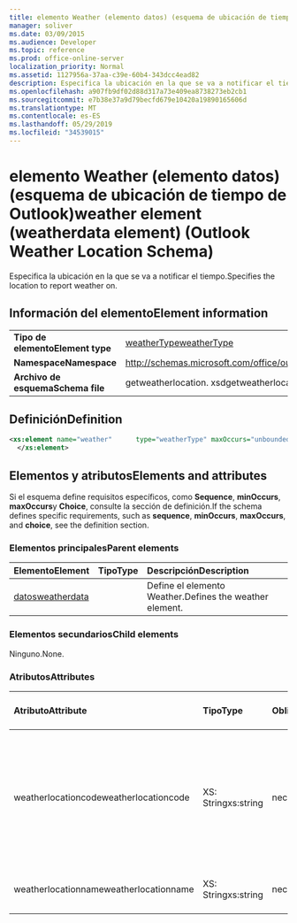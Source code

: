 ```yaml
---
title: elemento Weather (elemento datos) (esquema de ubicación de tiempo de Outlook)
manager: soliver
ms.date: 03/09/2015
ms.audience: Developer
ms.topic: reference
ms.prod: office-online-server
localization_priority: Normal
ms.assetid: 1127956a-37aa-c39e-60b4-343dcc4ead82
description: Especifica la ubicación en la que se va a notificar el tiempo.
ms.openlocfilehash: a907fb9df02d88d317a73e409ea8738273eb2cb1
ms.sourcegitcommit: e7b38e37a9d79becfd679e10420a19890165606d
ms.translationtype: MT
ms.contentlocale: es-ES
ms.lasthandoff: 05/29/2019
ms.locfileid: "34539015"
---
```

# <a name="weather-element-weatherdata-element-outlook-weather-location-schema"></a><span data-ttu-id="7162e-103">elemento Weather (elemento datos) (esquema de ubicación de tiempo de Outlook)</span><span class="sxs-lookup"><span data-stu-id="7162e-103">weather element (weatherdata element) (Outlook Weather Location Schema)</span></span>

<span data-ttu-id="7162e-104">Especifica la ubicación en la que se va a notificar el tiempo.</span><span class="sxs-lookup"><span data-stu-id="7162e-104">Specifies the location to report weather on.</span></span>
  
## <a name="element-information"></a><span data-ttu-id="7162e-105">Información del elemento</span><span class="sxs-lookup"><span data-stu-id="7162e-105">Element information</span></span>

|||
|:-----|:-----|
|<span data-ttu-id="7162e-106">**Tipo de elemento**</span><span class="sxs-lookup"><span data-stu-id="7162e-106">**Element type**</span></span> <br/> |[<span data-ttu-id="7162e-107">weatherType</span><span class="sxs-lookup"><span data-stu-id="7162e-107">weatherType</span></span>](weathertype-complextype-outlook-weather-location-schema.md) <br/> |
|<span data-ttu-id="7162e-108">**Namespace**</span><span class="sxs-lookup"><span data-stu-id="7162e-108">**Namespace**</span></span> <br/> |http://schemas.microsoft.com/office/outlook/15/getweatherlocation.xsd  <br/> |
|<span data-ttu-id="7162e-109">**Archivo de esquema**</span><span class="sxs-lookup"><span data-stu-id="7162e-109">**Schema file**</span></span> <br/> |<span data-ttu-id="7162e-110">getweatherlocation. xsd</span><span class="sxs-lookup"><span data-stu-id="7162e-110">getweatherlocation.xsd</span></span>  <br/> |
   
## <a name="definition"></a><span data-ttu-id="7162e-111">Definición</span><span class="sxs-lookup"><span data-stu-id="7162e-111">Definition</span></span>

```XML
<xs:element name="weather"      type="weatherType" maxOccurs="unbounded"    >
  </xs:element>  

```

## <a name="elements-and-attributes"></a><span data-ttu-id="7162e-112">Elementos y atributos</span><span class="sxs-lookup"><span data-stu-id="7162e-112">Elements and attributes</span></span>

<span data-ttu-id="7162e-113">Si el esquema define requisitos específicos, como **Sequence**, **minOccurs**, **maxOccurs**y **Choice**, consulte la sección de definición.</span><span class="sxs-lookup"><span data-stu-id="7162e-113">If the schema defines specific requirements, such as **sequence**, **minOccurs**, **maxOccurs**, and **choice**, see the definition section.</span></span> 
  
### <a name="parent-elements"></a><span data-ttu-id="7162e-114">Elementos principales</span><span class="sxs-lookup"><span data-stu-id="7162e-114">Parent elements</span></span>

|<span data-ttu-id="7162e-115">**Elemento**</span><span class="sxs-lookup"><span data-stu-id="7162e-115">**Element**</span></span>|<span data-ttu-id="7162e-116">**Tipo**</span><span class="sxs-lookup"><span data-stu-id="7162e-116">**Type**</span></span>|<span data-ttu-id="7162e-117">**Descripción**</span><span class="sxs-lookup"><span data-stu-id="7162e-117">**Description**</span></span>|
|:-----|:-----|:-----|
|[<span data-ttu-id="7162e-118">datos</span><span class="sxs-lookup"><span data-stu-id="7162e-118">weatherdata</span></span>](weatherdata-element-outlook-weather-location-schema.md) <br/> ||<span data-ttu-id="7162e-119">Define el elemento Weather.</span><span class="sxs-lookup"><span data-stu-id="7162e-119">Defines the weather element.</span></span>  <br/> |
   
### <a name="child-elements"></a><span data-ttu-id="7162e-120">Elementos secundarios</span><span class="sxs-lookup"><span data-stu-id="7162e-120">Child elements</span></span>

<span data-ttu-id="7162e-121">Ninguno.</span><span class="sxs-lookup"><span data-stu-id="7162e-121">None.</span></span>
  
### <a name="attributes"></a><span data-ttu-id="7162e-122">Atributos</span><span class="sxs-lookup"><span data-stu-id="7162e-122">Attributes</span></span>

|<span data-ttu-id="7162e-123">**Atributo**</span><span class="sxs-lookup"><span data-stu-id="7162e-123">**Attribute**</span></span>|<span data-ttu-id="7162e-124">**Tipo**</span><span class="sxs-lookup"><span data-stu-id="7162e-124">**Type**</span></span>|<span data-ttu-id="7162e-125">**Obligatorio**</span><span class="sxs-lookup"><span data-stu-id="7162e-125">**Required**</span></span>|<span data-ttu-id="7162e-126">**Descripción**</span><span class="sxs-lookup"><span data-stu-id="7162e-126">**Description**</span></span>|<span data-ttu-id="7162e-127">**Posibles valores**</span><span class="sxs-lookup"><span data-stu-id="7162e-127">**Possible values**</span></span>|
|:-----|:-----|:-----|:-----|:-----|
|<span data-ttu-id="7162e-128">weatherlocationcode</span><span class="sxs-lookup"><span data-stu-id="7162e-128">weatherlocationcode</span></span>  <br/> |<span data-ttu-id="7162e-129">XS: String</span><span class="sxs-lookup"><span data-stu-id="7162e-129">xs:string</span></span>  <br/> |<span data-ttu-id="7162e-130">necesario</span><span class="sxs-lookup"><span data-stu-id="7162e-130">required</span></span>  <br/> |<span data-ttu-id="7162e-131">Especifica un código que está asociado con la ubicación para distinguir varias ubicaciones con el mismo nombre.</span><span class="sxs-lookup"><span data-stu-id="7162e-131">Specifies a code that is associated with the location to distinguish multiple locations with the same name.</span></span>  <br/> |<span data-ttu-id="7162e-132">Un valor de tipo XS: String</span><span class="sxs-lookup"><span data-stu-id="7162e-132">A value of the type xs:string</span></span>  <br/> |
|<span data-ttu-id="7162e-133">weatherlocationname</span><span class="sxs-lookup"><span data-stu-id="7162e-133">weatherlocationname</span></span>  <br/> |<span data-ttu-id="7162e-134">XS: String</span><span class="sxs-lookup"><span data-stu-id="7162e-134">xs:string</span></span>  <br/> |<span data-ttu-id="7162e-135">necesario</span><span class="sxs-lookup"><span data-stu-id="7162e-135">required</span></span>  <br/> |<span data-ttu-id="7162e-136">Especifica el nombre de la ubicación.</span><span class="sxs-lookup"><span data-stu-id="7162e-136">Specifies the name of the location.</span></span>  <br/> |<span data-ttu-id="7162e-137">Un valor de tipo XS: String</span><span class="sxs-lookup"><span data-stu-id="7162e-137">A value of the type xs:string</span></span>  <br/> |
   

